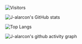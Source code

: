 
![Visitors](https://api.visitorbadge.io/api/visitors?path=https%3A%2F%2Fgithub.com%2Fj-alarcon%2Fj-alarcon&label=VIEWS&labelColor=%23292929&countColor=%23f0a85d)

![J-alarcon's GitHub stats](https://github-readme-stats.vercel.app/api?username=j-alarcon&hide=contribs,prs&title_color=f0a85dff&text_color=FFFFFF&border_color=f0a85dff&bg_color=292929ff&border_radius=0)

![Top Langs](https://github-readme-stats.vercel.app/api/top-langs/?username=j-alarcon&layout=compact&title_color=f0a85dff&text_color=FFFFFF&border_color=f0a85dff&bg_color=292929ff&border_radius=0)

![J-alarcon's github activity graph](https://activity-graph.herokuapp.com/graph?username=j-alarcon&bg_color=292929ff&color=FFFFFF&line=f0a85dff&point=f0a85dff&hide_title=true)
